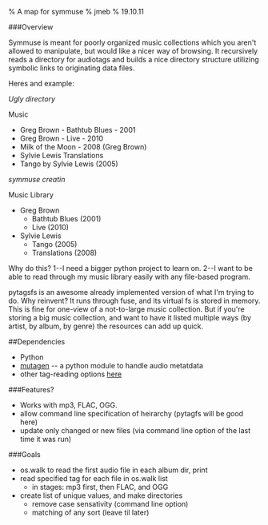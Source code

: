 % A map for symmuse
% jmeb
% 19.10.11

###Overview

Symmuse is meant for poorly organized music collections which you aren't allowed to manipulate, but would like a nicer way of browsing. It recursively reads a directory for audiotags and builds a nice directory structure utilizing symbolic links to originating data files. 

Heres and example:

*Ugly directory*

Music

  - Greg Brown - Bathtub Blues - 2001
  - Greg Brown - Live - 2010
  - Milk of the Moon - 2008 (Greg Brown)
  - Sylvie Lewis Translations 
  - Tango by Sylvie Lewis (2005)

*symmuse creatin*
  
Music Library
  - Greg Brown
    - Bathtub Blues (2001)
    - Live (2010)
  - Sylvie Lewis
    - Tango (2005)
    - Translations (2008)

Why do this? 1--I need a bigger python project to learn on. 2--I want to be able to read through my music library easily with any file-based program. 

pytagsfs is an awesome already implemented version of what I'm trying to do. Why reinvent? It runs through fuse, and its virtual fs is stored in memory. This is fine for one-view of a not-to-large music collection. But if you're storing a big music collection, and want to have it listed multiple ways (by artist, by album, by genre) the resources can add up quick.  

##Dependencies

* Python
* [mutagen][] -- a python module to handle audio metatdata
* other tag-reading options [here][tagoptions]

###Features?

* Works with mp3, FLAC, OGG. 
* allow command line specification of heirarchy (pytagfs will be good here)
* update only changed or new files (via command line option of the last time it was run)

###Goals

* os.walk to read the first audio file in each album dir, print
* read specified tag for each file in os.walk list
  - in stages: mp3 first, then FLAC, and OGG
* create list of unique values, and make directories
  - remove case sensativity (command line option)
  - matching of any sort (leave til later)



[mutagen]: http://code.google.com/p/mutagen/
[tagoptions]: http://wiki.python.org/moin/UsefulModules#ID3_Handling

